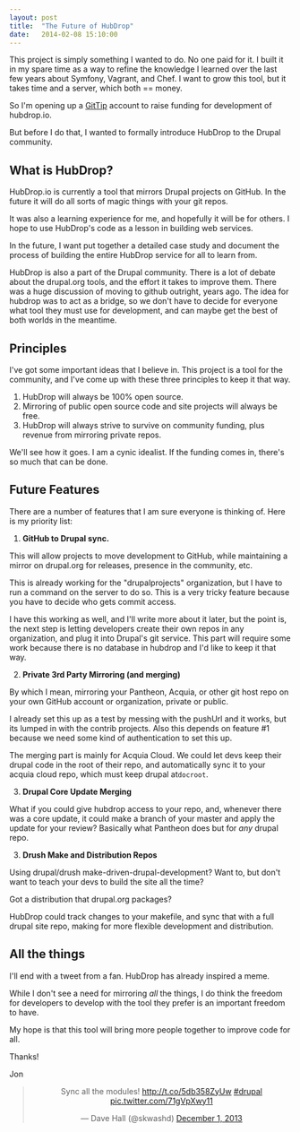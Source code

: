 ```yaml
---
layout: post
title:  "The Future of HubDrop"
date:   2014-02-08 15:10:00
---
```


This project is simply something I wanted to do.  No one paid for it. I built it in my spare time as a way to refine the knowledge I learned over the last few years about Symfony, Vagrant, and Chef. I want to grow this tool, but it takes time and a server, which both == money.

So I'm opening up a [GitTip](https://www.gittip.com/hubdrop/) account to raise funding for development of hubdrop.io.

But before I do that, I wanted to formally introduce HubDrop to the Drupal community.

## What is HubDrop?
HubDrop.io is currently a tool that mirrors Drupal projects on GitHub.  In the future it will do all sorts of magic things with your git repos.

It was also a learning experience for me, and hopefully it will be for others. I hope to use HubDrop's code as a lesson in building web services.

In the future, I want put together a detailed case study and document the process of building the entire HubDrop service for all to learn from.

HubDrop is also a part of the Drupal community.  There is a lot of debate about the drupal.org tools, and the effort it takes to improve them.  There was a huge discussion of moving to github outright, years ago.  The idea for hubdrop was to act as a bridge, so we don't have to decide for everyone what tool they must use for development, and can maybe get the best of both worlds in the meantime.

## Principles
I've got some important ideas that I believe in.  This project is a tool for the community, and I've come up with these three principles to keep it that way.

1. HubDrop will always be 100% open source.
2. Mirroring of public open source code and site projects will always be free.
3. HubDrop will always strive to survive on community funding, plus revenue from mirroring private repos.

We'll see how it goes.  I am a cynic idealist.  If the funding comes in, there's so much that can be done.  

## Future Features
There are a number of features that I am sure everyone is thinking of.  Here is my priority list:

1. **GitHub to Drupal sync.**

  This will allow projects to move development to GitHub, while maintaining a mirror on drupal.org for releases, presence in the community, etc.

  This is already working for the "drupalprojects" organization, but I have to run a command on the server to do so.  This is a very tricky feature because you have to decide who gets commit access.

  I have this working as well, and I'll write more about it later, but the point is, the next step is letting developers create their own repos in any organization, and plug it into Drupal's git service.  This part will require some work because there is no database in hubdrop and I'd like to keep it that way. 

2. **Private 3rd Party Mirroring (and merging)**

  By which I mean, mirroring your Pantheon, Acquia, or other git host repo on your own GitHub account or organization, private or public.

  I already set this up as a test by messing with the pushUrl and it works, but its lumped in with the contrib projects.  Also this depends on feature #1 because we need some kind of authentication to set this up.  
  
  The merging part is mainly for Acquia Cloud.  We could let devs keep their drupal code in the root of their repo, and automatically sync it to your acquia cloud repo, which must keep drupal at`docroot`.

3. **Drupal Core Update Merging**

  What if you could give hubdrop access to your repo, and, whenever there was a core update, it could make a branch of your master and apply the update for your review?  Basically what Pantheon does but for *any* drupal repo.

3. **Drush Make and Distribution Repos**

  Using drupal/drush make-driven-drupal-development? Want to, but don't want to teach your devs to build the site all the time?  

  Got a distribution that drupal.org packages? 
  
  HubDrop could track changes to your makefile, and sync that with a full drupal site repo, making for more flexible development and distribution.

## All the things

I'll end with a tweet from a fan.  HubDrop has already inspired a meme.

While I don't see a need for mirroring *all* the things, I do think the freedom for developers to develop with the tool they prefer is an important freedom to have.

My hope is that this tool will bring more people together to improve code for all.

Thanks!

Jon
<center>
<blockquote class="twitter-tweet" lang="en"><p>Sync all the modules! <a href="http://t.co/5db358ZyUw">http://t.co/5db358ZyUw</a> <a href="https://twitter.com/search?q=%23drupal&amp;src=hash">#drupal</a> <a href="http://t.co/71gVpXwy11">pic.twitter.com/71gVpXwy11</a></p>&mdash; Dave Hall (@skwashd) <a href="https://twitter.com/skwashd/statuses/407295986860433408">December 1, 2013</a></blockquote>
<script async src="//platform.twitter.com/widgets.js" charset="utf-8"></script>
</center>
